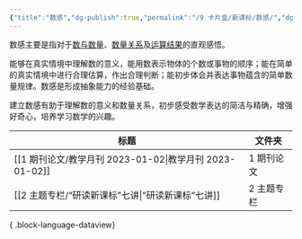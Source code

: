```yaml
---
{"title":"数感","dg-publish":true,"permalink":"/9 卡片盒/新课标/数感/","dgPassFrontmatter":true,"noteIcon":""}
---
```



数感主要是指对于<u>数与数量</u>、<u>数量关系</u>及<u>运算结果</u>的直观感悟。

能够在真实情境中理解数的意义，能用数表示物体的个数或事物的顺序；能在简单的真实情境中进行合理估算，作出合理判断；能初步体会并表达事物蕴含的简单数量规律。数感是形成抽象能力的经验基础。

建立数感有助于理解数的意义和数量关系，初步感受数学表达的简洁与精确，增强好奇心，培养学习数学的兴趣。

| 标题                                             | 文件夹    |
| ---------------------------------------------- | ------ |
| [[1 期刊论文/教学月刊 2023-01-02\|教学月刊 2023-01-02]] | 1 期刊论文 |
| [[2 主题专栏/“研读新课标”七讲\|“研读新课标”七讲]]             | 2 主题专栏 |

{ .block-language-dataview}